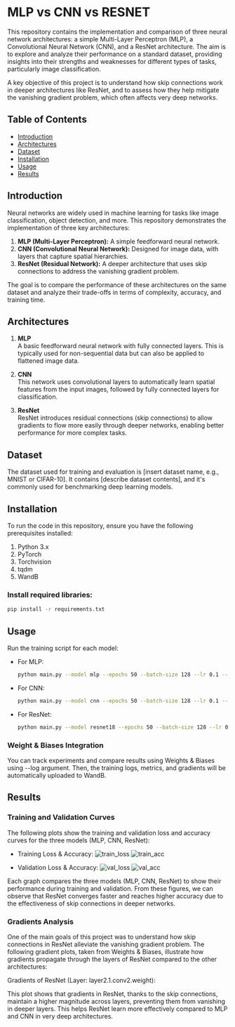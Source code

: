# MLP vs CNN vs RESNET
This repository contains the implementation and comparison of three neural network architectures: a simple Multi-Layer Perceptron (MLP), a Convolutional Neural Network (CNN), and a ResNet architecture. The aim is to explore and analyze their performance on a standard dataset, providing insights into their strengths and weaknesses for different types of tasks, particularly image classification.

A key objective of this project is to understand how skip connections work in deeper architectures like ResNet, and to assess how they help mitigate the vanishing gradient problem, which often affects very deep networks.

## Table of Contents
- [Introduction](#introduction)
- [Architectures](#architectures)
- [Dataset](#dataset)
- [Installation](#installation)
- [Usage](#usage)
- [Results](#results)

## Introduction

Neural networks are widely used in machine learning for tasks like image classification, object detection, and more. This repository demonstrates the implementation of three key architectures:
1. **MLP (Multi-Layer Perceptron):** A simple feedforward neural network.
2. **CNN (Convolutional Neural Network):** Designed for image data, with layers that capture spatial hierarchies.
3. **ResNet (Residual Network):** A deeper architecture that uses skip connections to address the vanishing gradient problem.

The goal is to compare the performance of these architectures on the same dataset and analyze their trade-offs in terms of complexity, accuracy, and training time.

## Architectures

1. **MLP**  
   A basic feedforward neural network with fully connected layers. This is typically used for non-sequential data but can also be applied to flattened image data.

2. **CNN**  
   This network uses convolutional layers to automatically learn spatial features from the input images, followed by fully connected layers for classification.

3. **ResNet**  
   ResNet introduces residual connections (skip connections) to allow gradients to flow more easily through deeper networks, enabling better performance for more complex tasks.

## Dataset

The dataset used for training and evaluation is [insert dataset name, e.g., MNIST or CIFAR-10]. It contains [describe dataset contents], and it's commonly used for benchmarking deep learning models.

## Installation

To run the code in this repository, ensure you have the following prerequisites installed:

1. Python 3.x
2. PyTorch  
3. Torchvision
4. tqdm
5. WandB

### Install required libraries:

```bash
pip install -r requirements.txt
```

## Usage

Run the training script for each model:

- For MLP:

  ```bash
  python main.py --model mlp --epochs 50 --batch-size 128 --lr 0.1 --num-workers 2 --log
  ```

- For CNN:

  ```bash
  python main.py --model cnn --epochs 50 --batch-size 128 --lr 0.1 --num-workers 2 --log
  ```

- For ResNet:

  ```bash
  python main.py --model resnet18 --epochs 50 --batch-size 128 --lr 0.1 --num-workers 2 --log
  ```

### Weight & Biases Integration
You can track experiments and compare results using Weights & Biases using --log argument.
Then, the training logs, metrics, and gradients will be automatically uploaded to WandB.

## Results
### Training and Validation Curves
The following plots show the training and validation loss and accuracy curves for the three models (MLP, CNN, ResNet):

- Training Loss & Accuracy:
![train_loss](https://github.com/user-attachments/assets/167840b1-f7f6-4f5b-8063-6eeb51fb58f8)
![train_acc](https://github.com/user-attachments/assets/6450fad8-7e8a-4008-9a8a-157c3aeb9849)

- Validation Loss & Accuracy:
![val_loss](https://github.com/user-attachments/assets/92bd3ba1-50db-49f7-88cb-2c63e02ac1e6)
![val_acc](https://github.com/user-attachments/assets/3664cbe2-a46a-4813-9fd1-f1a3eb6d26dc)


Each graph compares the three models (MLP, CNN, ResNet) to show their performance during training and validation. From these figures, we can observe that ResNet converges faster and reaches higher accuracy due to the effectiveness of skip connections in deeper networks.

### Gradients Analysis
One of the main goals of this project was to understand how skip connections in ResNet alleviate the vanishing gradient problem. The following gradient plots, taken from Weights & Biases, illustrate how gradients propagate through the layers of ResNet compared to the other architectures:

Gradients of ResNet (Layer: layer2.1.conv2.weight):

This plot shows that gradients in ResNet, thanks to the skip connections, maintain a higher magnitude across layers, preventing them from vanishing in deeper layers. This helps ResNet learn more effectively compared to MLP and CNN in very deep architectures.

 
